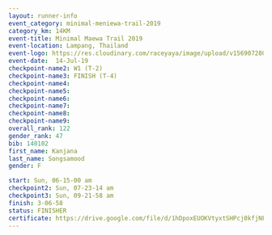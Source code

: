 ```yaml
---
layout: runner-info 
event_category: minimal-meniewa-trail-2019 
category_km: 14KM 
event-title: Minimal Maewa Trail 2019 
event-location: Lampang, Thailand 
event-logo: https://res.cloudinary.com/raceyaya/image/upload/v1569072805/logo/minimal-trail_ktnvsp.jpg 
event-date:  14-Jul-19 
checkpoint-name2: W1 (T-2) 
checkpoint-name3: FINISH (T-4) 
checkpoint-name4: 
checkpoint-name5: 
checkpoint-name6: 
checkpoint-name7: 
checkpoint-name8: 
checkpoint-name9: 
overall_rank: 122
gender_rank: 47
bib: 140102
first_name: Kanjana
last_name: Songsamood
gender: F

start: Sun, 06-15-00 am
checkpoint2: Sun, 07-23-14 am
checkpoint3: Sun, 09-21-58 am
finish: 3-06-58
status: FINISHER
certificate: https://drive.google.com/file/d/1hDpoxEUOKVtyxtSHPcj0kfjNFFKDiWy_/view?usp=sharing
---
```

